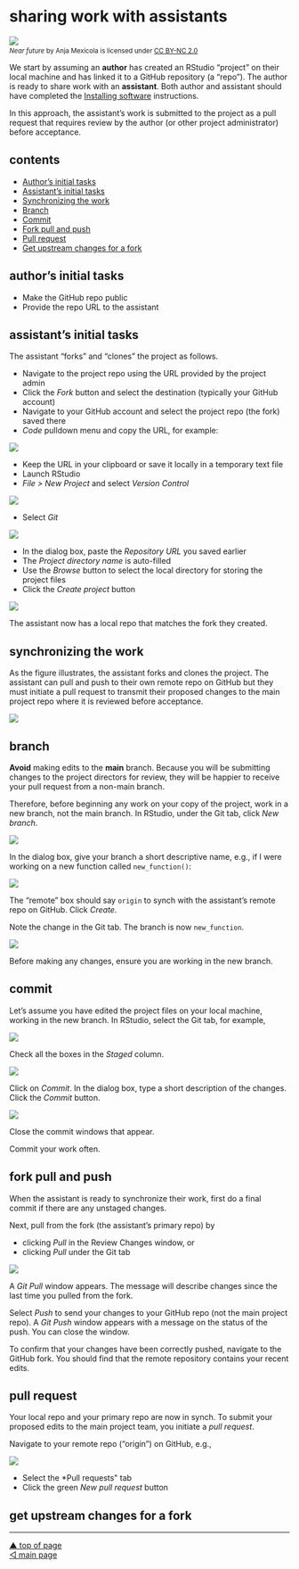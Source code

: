 sharing work with assistants
================

![](../resources/near-future.jpg) <small> <br> <i>Near future</i> by
Anja Mexicola is licensed under
<a href="https://creativecommons.org/licenses/by-nc/2.0/legalcode">CC
BY-NC 2.0</a> <br> </small>

We start by assuming an **author** has created an RStudio “project” on
their local machine and has linked it to a GitHub repository (a “repo”).
The author is ready to share work with an **assistant**. Both author and
assistant should have completed the [Installing
software](p001-install-software.md) instructions.

In this approach, the assistant’s work is submitted to the project as a
pull request that requires review by the author (or other project
administrator) before acceptance.

## contents

-   [Author’s initial tasks](#authors-initial-tasks)
-   [Assistant’s initial tasks](#assistants-initial-tasks)
-   [Synchronizing the work](#synchronizing-the-work)
-   [Branch](#branch)
-   [Commit](#commit)  
-   [Fork pull and push](#fork-pull-and-push)
-   [Pull request](#pull-request)
-   [Get upstream changes for a fork](#get-upstream-changes-for-a-fork)

## author’s initial tasks

-   Make the GitHub repo public  
-   Provide the repo URL to the assistant

## assistant’s initial tasks

The assistant “forks” and “clones” the project as follows.

-   Navigate to the project repo using the URL provided by the project
    admin
-   Click the *Fork* button and select the destination (typically your
    GitHub account)  
-   Navigate to your GitHub account and select the project repo (the
    fork) saved there
-   *Code* pulldown menu and copy the URL, for example:

![](../resources/git-collab-001.png)

-   Keep the URL in your clipboard or save it locally in a temporary
    text file
-   Launch RStudio
-   *File &gt; New Project* and select *Version Control*

![](../resources/git-collab-002.png)

-   Select *Git*

![](../resources/git-collab-003.png)

-   In the dialog box, paste the *Repository URL* you saved earlier
-   The *Project directory name* is auto-filled
-   Use the *Browse* button to select the local directory for storing
    the project files
-   Click the *Create project* button

![](../resources/git-collab-004.png)

The assistant now has a local repo that matches the fork they created.

## synchronizing the work

As the figure illustrates, the assistant forks and clones the project.
The assistant can pull and push to their own remote repo on GitHub but
they must initiate a pull request to transmit their proposed changes to
the main project repo where it is reviewed before acceptance.

![](../resources/git-collab-010.png)

## branch

**Avoid** making edits to the **main** branch. Because you will be
submitting changes to the project directors for review, they will be
happier to receive your pull request from a non-main branch.

Therefore, before beginning any work on your copy of the project, work
in a new branch, not the main branch. In RStudio, under the Git tab,
click *New branch*.

![](../resources/git-collab-012.png)

In the dialog box, give your branch a short descriptive name, e.g., if I
were working on a new function called `new_function()`:

![](../resources/git-collab-013.png)

The “remote” box should say `origin` to synch with the assistant’s
remote repo on GitHub. Click *Create.*

Note the change in the Git tab. The branch is now `new_function`.

![](../resources/git-collab-014.png)

Before making any changes, ensure you are working in the new branch.

## commit

Let’s assume you have edited the project files on your local machine,
working in the new branch. In RStudio, select the Git tab, for example,

![](../resources/git-collab-006.png)

Check all the boxes in the *Staged* column.

![](../resources/git-collab-007.png)

Click on *Commit*. In the dialog box, type a short description of the
changes. Click the *Commit* button.

![](../resources/git-collab-008.png)

Close the commit windows that appear.

Commit your work often.

## fork pull and push

When the assistant is ready to synchronize their work, first do a final
commit if there are any unstaged changes.

Next, pull from the fork (the assistant’s primary repo) by

-   clicking *Pull* in the Review Changes window, or
-   clicking *Pull* under the Git tab

![](../resources/git-collab-011.png)

A *Git Pull* window appears. The message will describe changes since the
last time you pulled from the fork.

Select *Push* to send your changes to your GitHub repo (not the main
project repo). A *Git Push* window appears with a message on the status
of the push. You can close the window.

To confirm that your changes have been correctly pushed, navigate to the
GitHub fork. You should find that the remote repository contains your
recent edits.

## pull request

Your local repo and your primary repo are now in synch. To submit your
proposed edits to the main project team, you initiate a *pull request*.

Navigate to your remote repo (“origin”) on GitHub, e.g.,

![](../resources/git-collab-015.png)

-   Select the \*Pull requests" tab
-   Click the green *New pull request* button

## get upstream changes for a fork

------------------------------------------------------------------------

<a href="#top">▲ top of page</a>  
[◁ main page](../README.md)
